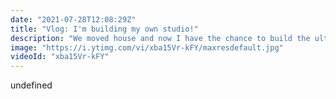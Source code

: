 ```yaml
---
date: "2021-07-28T12:08:29Z"
title: "Vlog: I'm building my own studio!"
description: "We moved house and now I have the chance to build the ultimate YouTube studio in our garage! In this vlog series you'll see me do everything myself. From fitting windows, to electronics, to insulation.\n\nPlease help, I know nothing about this stuff :)\n\nFollow me here:\nWebsite: https://timbenniks.dev\nTwitter: https://twitter.com/timbenniks\nGithub: https://github.com/timbenniks"
image: "https://i.ytimg.com/vi/xba15Vr-kFY/maxresdefault.jpg"
videoId: "xba15Vr-kFY"
---
```


undefined